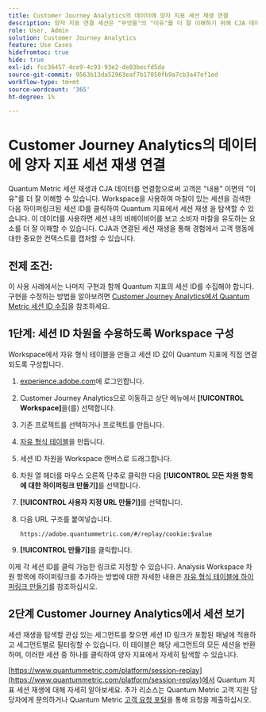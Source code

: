 ```yaml
---
title: Customer Journey Analytics의 데이터에 양자 지표 세션 재생 연결
description: 양자 지표 연결 세션은 "무엇을"의 "이유"를 더 잘 이해하기 위해 CJA 데이터로 재생됩니다.
role: User, Admin
solution: Customer Journey Analytics
feature: Use Cases
hidefromtoc: true
hide: true
exl-id: fcc36457-4ce9-4c93-93e2-de03becfd5da
source-git-commit: 9563b13da52963eaf7b17050fb9a7cb3a47ef1ed
workflow-type: tm+mt
source-wordcount: '365'
ht-degree: 1%

---
```


# Customer Journey Analytics의 데이터에 양자 지표 세션 재생 연결

Quantum Metric 세션 재생과 CJA 데이터를 연결함으로써 고객은 &quot;내용&quot; 이면의 &quot;이유&quot;를 더 잘 이해할 수 있습니다.  Workspace을 사용하여 마찰이 있는 세션을 검색한 다음 하이퍼링크된 세션 ID를 클릭하여 Quantum 지표에서 세션 재생 을 탐색할 수 있습니다.  이 데이터를 사용하면 세션 내의 비헤이비어를 보고 소비자 마찰을 유도하는 요소를 더 잘 이해할 수 있습니다.  CJA과 연결된 세션 재생을 통해 경험에서 고객 행동에 대한 중요한 컨텍스트를 캡처할 수 있습니다.

## 전제 조건:

이 사용 사례에서는 나머지 구현과 함께 Quantum 지표의 세션 ID를 수집해야 합니다. 구현을 수정하는 방법을 알아보려면 [Customer Journey Analytics에서 Quantum Metric 세션 ID 수집](collect-session-id.md)을 참조하세요.

## 1단계: 세션 ID 차원을 수용하도록 Workspace 구성

Workspace에서 자유 형식 테이블을 만들고 세션 ID 값이 Quantum 지표에 직접 연결되도록 구성합니다.

1. [experience.adobe.com](https://experience.adobe.com)에 로그인합니다.
1. Customer Journey Analytics으로 이동하고 상단 메뉴에서 **[!UICONTROL Workspace]**&#x200B;을(를) 선택합니다.
1. 기존 프로젝트를 선택하거나 프로젝트를 만듭니다.
1. [자유 형식 테이블](/help/analysis-workspace/visualizations/freeform-table/freeform-table.md)을 만듭니다.
1. 세션 ID 차원을 Workspace 캔버스로 드래그합니다.
1. 차원 열 헤더를 마우스 오른쪽 단추로 클릭한 다음 **[!UICONTROL 모든 차원 항목에 대한 하이퍼링크 만들기]**&#x200B;를 선택합니다.
1. **[!UICONTROL 사용자 지정 URL 만들기]**&#x200B;를 선택합니다.
1. 다음 URL 구조를 붙여넣습니다.

   ```
   https://adobe.quantummetric.com/#/replay/cookie:$value
   ```

1. **[!UICONTROL 만들기]**&#x200B;를 클릭합니다.

이제 각 세션 ID를 클릭 가능한 링크로 지정할 수 있습니다. Analysis Workspace 차원 항목에 하이퍼링크를 추가하는 방법에 대한 자세한 내용은 [자유 형식 테이블에 하이퍼링크 만들기](/help/analysis-workspace/visualizations/freeform-table/freeform-table-hyperlinks.md)를 참조하십시오.

## 2단계 Customer Journey Analytics에서 세션 보기

세션 재생을 탐색할 관심 있는 세그먼트를 찾으면 세션 ID 링크가 포함된 패널에 적용하고 세그먼트별로 필터링할 수 있습니다. 이 테이블은 해당 세그먼트의 모든 세션을 반환하며, 이러한 세션 중 하나를 클릭하여 양자 지표에서 자세히 탐색할 수 있습니다.

[https://www.quantummetric.com/platform/session-replay](https://www.quantummetric.com/platform/session-replay)에서 Quantum 지표 세션 재생에 대해 자세히 알아보세요. 추가 리소스는 Quantum Metric 고객 지원 담당자에게 문의하거나 Quantum Metric [고객 요청 포털](https://community.quantummetric.com/s/public-support-page)을 통해 요청을 제출하십시오.

